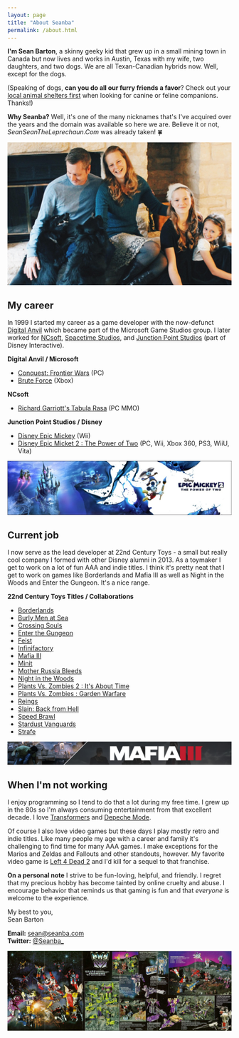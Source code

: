 ```yaml
---
layout: page
title: "About Seanba"
permalink: /about.html
---
```

**I'm Sean Barton**, a skinny geeky kid that grew up in a small mining town in Canada but now lives and works in Austin, Texas with my wife, two daughters, and two dogs.
We are all Texan-Canadian hybrids now. Well, except for the dogs.

(Speaking of dogs, **can you do all our furry friends a favor**? Check out your [local animal shelters first](https://theshelterpetproject.org/) when looking for canine or feline companions. Thanks!)

**Why Seanba?** Well, it's one of the many nicknames that's I've acquired over the years and the domain was available so here we are. Believe it or not, *SeanSeanTheLeprechaun.Com* was already taken! :four_leaf_clover:

<img src="assets/images/family/barton-family-2015.jpg" alt="Sean Barton and family" class="u-full-width"/>

## My career

In 1999 I started my career as a game developer with the now-defunct [Digital Anvil](https://en.wikipedia.org/wiki/Digital_Anvil) 
which became part of the Microsoft Game Studios group.
I later worked for [NCsoft](https://en.wikipedia.org/wiki/NCSoft), 
[Spacetime Studios](https://en.wikipedia.org/wiki/Spacetime_Studios), 
and [Junction Point Studios](https://en.wikipedia.org/wiki/Junction_Point_Studios) (part of Disney Interactive).

**Digital Anvil / Microsoft**
  * [Conquest: Frontier Wars](https://en.wikipedia.org/wiki/Conquest:_Frontier_Wars) (PC)
  * [Brute Force](https://en.wikipedia.org/wiki/Brute_Force_(video_game)) (Xbox)

**NCsoft**
  * [Richard Garriott's Tabula Rasa](https://en.wikipedia.org/wiki/Tabula_Rasa_(video_game)) (PC MMO)

**Junction Point Studios / Disney**
 * [Disney Epic Mickey](https://en.wikipedia.org/wiki/Epic_Mickey) (Wii)
 * [Disney Epic Micket 2 : The Power of Two](https://en.wikipedia.org/wiki/Epic_Mickey_2:_The_Power_of_Two) (PC, Wii, Xbox 360, PS3, WiiU, Vita)

<img src="assets/images/games/epic-mickey-2-banner.jpg" alt="Epic Mickey 2: The Power of Two" class="u-full-width"/>

## Current job

I now serve as the lead developer at 22nd Century Toys - a small but really cool company I formed with other Disney alumni in 2013.
As a toymaker I get to work on a lot of fun AAA and indie titles. I think it's pretty neat that I get to work on games like Borderlands and Mafia III as well as
Night in the Woods and Enter the Gungeon. It's a nice range.

**22nd Century Toys Titles / Collaborations**
 * [Borderlands](https://en.wikipedia.org/wiki/Borderlands_(video_game))
 * [Burly Men at Sea](https://burlymenatsea.com)
 * [Crossing Souls](https://en.wikipedia.org/wiki/Crossing_Souls)
 * [Enter the Gungeon](https://en.wikipedia.org/wiki/Enter_the_Gungeon)
 * [Feist](https://en.wikipedia.org/wiki/Feist_(video_game))
 * [Infinifactory](https://en.wikipedia.org/wiki/Infinifactory)
 * [Mafia III](https://en.wikipedia.org/wiki/Mafia_III)
 * [Minit](https://en.wikipedia.org/wiki/Minit_(video_game))
 * [Mother Russia Bleeds](https://en.wikipedia.org/wiki/Mother_Russia_Bleeds)
 * [Night in the Woods](https://en.wikipedia.org/wiki/Night_in_the_Woods)
 * [Plants Vs. Zombies 2 : It's About Time](https://en.wikipedia.org/wiki/Plants_vs._Zombies_2:_It%27s_About_Time)
 * [Plants Vs. Zombies : Garden Warfare](https://en.wikipedia.org/wiki/Plants_vs._Zombies:_Garden_Warfare)
 * [Reings](https://en.wikipedia.org/wiki/Reigns_(video_game))
 * [Slain: Back from Hell](https://en.wikipedia.org/wiki/Slain!)
 * [Speed Brawl](http://speedbrawl.com/)
 * [Stardust Vanguards](https://store.playstation.com/en-us/product/UP1200-CUSA03731_00-0000000000000000)
 * [Strafe](https://en.wikipedia.org/wiki/Strafe_(video_game))

<img src="assets/images/games/mafia-3-banner.jpg" alt="Mafia III" class="u-full-width"/>

## When I'm not working

I enjoy programming so I tend to do that a lot during my free time. I grew up in the 80s so I'm always consuming entertainment from that excellent decade.
I love [Transformers](https://en.wikipedia.org/wiki/Transformers:_Generation_1) and [Depeche Mode](https://en.wikipedia.org/wiki/Depeche_Mode).

Of course I also love video games but these days I play mostly retro and indie titles.
Like many people my age with a career and family it's challenging to find time for many AAA games. I make exceptions for the Marios and Zeldas and Fallouts and other standouts, however.
My favorite video game is [Left 4 Dead 2](https://en.wikipedia.org/wiki/Left_4_Dead_2) and I'd kill for a sequel to that franchise.

**On a personal note** I strive to be fun-loving, helpful, and friendly. I regret that my precious hobby has become tainted by online cruelty and abuse. I encourage 
behavior that reminds us that gaming is fun and that *everyone* is welcome to the experience.

My best to you,  
Sean Barton

**Email:** [sean@seanba.com](mailto:sean@seanba.com)  
**Twitter:** [@Seanba_](https://twitter.com/seanba_)

<img src="assets/images/transformers-85-decep.jpg" alt="Transformers 1985" class="u-full-width"/>

